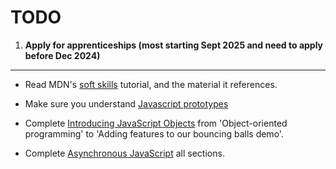# TODO


1. **Apply for apprenticeships (most starting Sept 2025 and need to apply before Dec 2024)**

* * * *

* Read MDN's [soft skills](https://developer.mozilla.org/en-US/curriculum/getting-started/soft-skills/) tutorial, and the material it references.

* Make sure you understand [Javascript prototypes](https://developer.mozilla.org/en-US/docs/Learn/JavaScript/Objects/Object_prototypes)

* Complete [Introducing JavaScript Objects](https://developer.mozilla.org/en-US/docs/Learn/JavaScript/Objects/Object-oriented_programming) from 'Object-oriented programming' to 'Adding features to our bouncing balls demo'.

* Complete [Asynchronous JavaScript](https://developer.mozilla.org/en-US/docs/Learn/JavaScript/Asynchronous) all sections.
